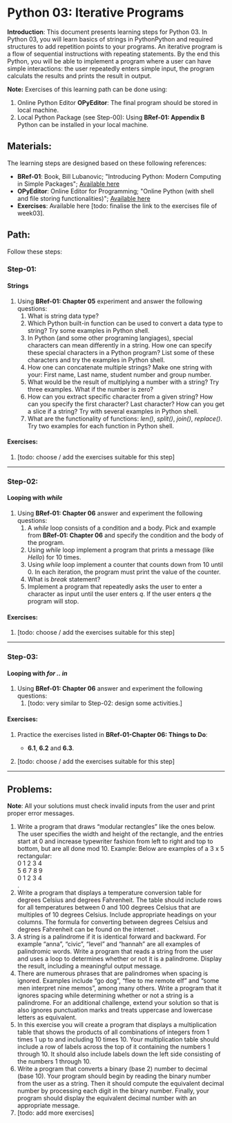 # Python 03: Iterative Programs

**Introduction**: This document presents learning steps for Python 03. In Python 03, you will learn basics of strings in PythonPython and required structures to add repetition points to your programs. An iterative program is a flow of sequential instructions with repeating statements. By the end this Python, you will be able to implement a program where a user can have simple interactions: the user repeatedly enters simple input, the program calculats the results and prints the result in output.


**Note:** Exercises of this learning path can be done using:

1. Online Python Editor **OPyEditor**: The final program should be stored in local machine.
2. Local Python Package (see Step-00): Using **BRef-01: Appendix B** Python can be installed in your local machine.

## Materials:

The learning steps are designed based on these following references:

- **BRef-01**: Book, Bill Lubanovic; "Introducing Python: Modern Computing in Simple Packages"; [Available here](https://www.oreilly.com/library/view/introducing-python-2nd/9781492051374/) 
- **OPyEditor**: Online Editor for Programming; "Online Python (with shell and file storing functionalities)"; [Available here](https://www.online-python.com/)
- **Exercises**: Available here [todo: finalise the link to the exercises file of week03].


## Path:

Follow these steps:

### Step-01: 
#### Strings

1. Using **BRef-01: Chapter 05** experiment and answer the following questions:
   1. What is string data type?
   2. Which Python built-in function can be used to convert a data type to string? Try some examples in Python shell.
   3. In Python (and some other programing langiages), special characters can mean differently in a string. How one can specify these special characters in a Python program? List some of these characters and try the examples in Python shell.
   4. How one can concatenate multiple strings? Make one string with your: First name, Last name, student number and group number.
   5. What would be the result of multiplying a number with a string? Try three examples. What if the number is zero?
   6. How can you extract specific character from a given string? How can you specify the first character? Last character? How can you get a slice if a string? Try with several examples in Python shell.
   7. What are the functionality of functions: *len()*, *split()*, *join()*, *replace()*. Try two examples for each function in Python shell.

#### Exercises:

1. [todo: choose / add the exercises suitable for this step]

<hr>

### Step-02: 
#### Looping with *while*

1. Using **BRef-01: Chapter 06** answer and experiment the following questions:
   1. A *while* loop consists of a condition and a body. Pick and example from **BRef-01: Chapter 06** and specify the condition and the body of the program.
   2. Using *while* loop implement a program that prints a message (like *Hello*) for 10 times.
   3. Using *while* loop implement a counter that counts down from 10 until 0. In each iteration, the program must print the value of the counter.
   4. What is *break* statement? 
   5. Implement a program that repeatedly asks the user to enter a character as input until the user enters *q*. If the user enters *q* the program will stop. 

#### Exercises:

1. [todo: choose / add the exercises suitable for this step]

<hr>

### Step-03: 
#### Looping with *for .. in*

1. Using **BRef-01: Chapter 06** answer and experiment the following questions:
   1. [todo: very similar to Step-02: design some activities.]
    
#### Exercises:

1. Practice the exercises listed in **BRef-01-Chapter 06: Things to Do**:
	- **6.1**, **6.2** and **6.3**.

2. [todo: choose / add the exercises suitable for this step]

<hr>

## Problems:

**Note**: All your solutions must check invalid inputs from the user and print proper error messages.

1. Write a program that draws “modular rectangles” like the ones below. The user specifies the width and height of the rectangle, and the entries start at 0 and increase typewriter fashion from left to right and top to bottom, but are all done mod 10. Example: Below are examples of a 3 x 5 rectangular: <br>0 1 2 3 4 <br> 5 6 7 8 9 <br> 0 1 2 3 4 <br>.
2. Write a program that displays a temperature conversion table for degrees Celsius and degrees Fahrenheit. The table should include rows for all temperatures between 0 and 100 degrees Celsius that are multiples of 10 degrees Celsius. Include appropriate headings on your columns. The formula for converting between degrees Celsius and degrees Fahrenheit can be found on the internet .
3. A string is a palindrome if it is identical forward and backward. For example “anna”, “civic”, “level” and “hannah” are all examples of palindromic words. Write a program that reads a string from the user and uses a loop to determines whether or not it is a palindrome. Display the result, including a meaningful output message.
4. There are numerous phrases that are palindromes when spacing is ignored. Examples include “go dog”, “flee to me remote elf” and “some men interpret nine memos”, among many others. Write a program that it ignores spacing while determining whether or not a string is a palindrome. For an additional challenge, extend your solution so that is also ignores punctuation marks and treats uppercase and lowercase letters as equivalent.
5. In this exercise you will create a program that displays a multiplication table that shows the products of all combinations of integers from 1 times 1 up to and including 10 times 10. Your multiplication table should include a row of labels across the top of it containing the numbers 1 through 10. It should also include labels down the left side consisting of the numbers 1 through 10.
6. Write a program that converts a binary (base 2) number to decimal (base 10). Your program should begin by reading the binary number from the user as a string. Then it should compute the equivalent decimal number by processing each digit in the binary number. Finally, your program should display the equivalent decimal number with an appropriate message.
7. [todo: add more exercises]
